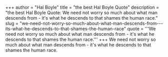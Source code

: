 +++
author = "Hal Boyle"
title = "the best Hal Boyle Quote"
description = "the best Hal Boyle Quote: We need not worry so much about what man descends from - it's what he descends to that shames the human race."
slug = "we-need-not-worry-so-much-about-what-man-descends-from---its-what-he-descends-to-that-shames-the-human-race"
quote = '''We need not worry so much about what man descends from - it's what he descends to that shames the human race.'''
+++
We need not worry so much about what man descends from - it's what he descends to that shames the human race.
